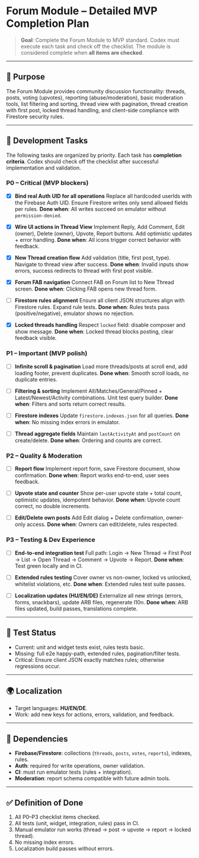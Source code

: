 # Forum Module – Detailed MVP Completion Plan

> **Goal**: Complete the Forum Module to MVP standard. Codex must execute each task and check off the checklist. The module is considered complete when **all items are checked**.

---

## 🎯 Purpose

The Forum Module provides community discussion functionality: threads, posts, voting (upvotes), reporting (abuse/moderation), basic moderation tools, list filtering and sorting, thread view with pagination, thread creation with first post, locked thread handling, and client-side compliance with Firestore security rules.

---

## 🧠 Development Tasks

The following tasks are organized by priority. Each task has **completion criteria**. Codex should check off the checklist after successful implementation and validation.

### P0 – Critical (MVP blockers)

* [x] **Bind real Auth UID for all operations**
  Replace all hardcoded userIds with the Firebase Auth UID. Ensure Firestore writes only send allowed fields per rules.
  **Done when**: All writes succeed on emulator without `permission-denied`.

* [x] **Wire UI actions in Thread View**
  Implement Reply, Add Comment, Edit (owner), Delete (owner), Upvote, Report buttons. Add optimistic updates + error handling.
  **Done when**: All icons trigger correct behavior with feedback.

* [x] **New Thread creation flow**
  Add validation (title, first post, type). Navigate to thread view after success.
  **Done when**: Invalid inputs show errors, success redirects to thread with first post visible.

* [x] **Forum FAB navigation**
  Connect FAB on Forum list to New Thread screen.
  **Done when**: Clicking FAB opens new thread form.

* [ ] **Firestore rules alignment**
  Ensure all client JSON structures align with Firestore rules. Expand rule tests.
  **Done when**: Rules tests pass (positive/negative), emulator shows no rejection.

* [x] **Locked threads handling**
  Respect `locked` field: disable composer and show message.
  **Done when**: Locked thread blocks posting, clear feedback visible.

### P1 – Important (MVP polish)

* [ ] **Infinite scroll & pagination**
  Load more threads/posts at scroll end, add loading footer, prevent duplicates.
  **Done when**: Smooth scroll loads, no duplicate entries.

* [ ] **Filtering & sorting**
  Implement All/Matches/General/Pinned + Latest/Newest/Activity combinations. Unit test query builder.
  **Done when**: Filters and sorts return correct results.

* [ ] **Firestore indexes**
  Update `firestore.indexes.json` for all queries.
  **Done when**: No missing index errors in emulator.

* [ ] **Thread aggregate fields**
  Maintain `lastActivityAt` and `postCount` on create/delete.
  **Done when**: Ordering and counts are correct.

### P2 – Quality & Moderation

* [ ] **Report flow**
  Implement report form, save Firestore document, show confirmation.
  **Done when**: Report works end-to-end, user sees feedback.

* [ ] **Upvote state and counter**
  Show per-user upvote state + total count, optimistic updates, idempotent behavior.
  **Done when**: Upvote count correct, no double increments.

* [ ] **Edit/Delete own posts**
  Add Edit dialog + Delete confirmation, owner-only access.
  **Done when**: Owners can edit/delete, rules respected.

### P3 – Testing & Dev Experience

* [ ] **End-to-end integration test**
  Full path: Login → New Thread → First Post → List → Open Thread → Comment → Upvote → Report.
  **Done when**: Test green locally and in CI.

* [ ] **Extended rules testing**
  Cover owner vs non-owner, locked vs unlocked, whitelist violations, etc.
  **Done when**: Extended rules test suite passes.

* [ ] **Localization updates (HU/EN/DE)**
  Externalize all new strings (errors, forms, snackbars), update ARB files, regenerate l10n.
  **Done when**: ARB files updated, build passes, translations complete.

---

## 🧪 Test Status

* Current: unit and widget tests exist, rules tests basic.
* Missing: full e2e happy-path, extended rules, pagination/filter tests.
* Critical: Ensure client JSON exactly matches rules; otherwise regressions occur.

---

## 🌍 Localization

* Target languages: **HU/EN/DE**.
* Work: add new keys for actions, errors, validation, and feedback.

---

## 📎 Dependencies

* **Firebase/Firestore**: collections (`threads`, `posts`, `votes`, `reports`), indexes, rules.
* **Auth**: required for write operations, owner validation.
* **CI**: must run emulator tests (rules + integration).
* **Moderation**: report schema compatible with future admin tools.

---

## ✅ Definition of Done

1. All P0–P3 checklist items checked.
2. All tests (unit, widget, integration, rules) pass in CI.
3. Manual emulator run works (thread → post → upvote → report → locked thread).
4. No missing index errors.
5. Localization build passes without errors.
